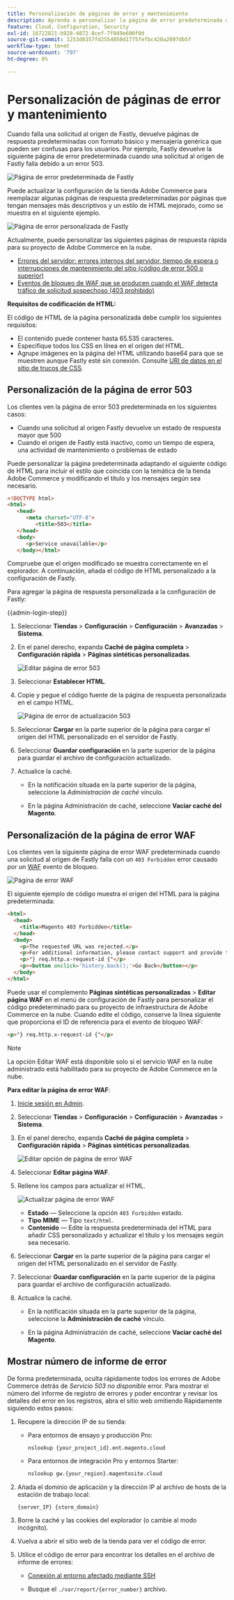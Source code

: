 ```yaml
---
title: Personalización de páginas de error y mantenimiento
description: Aprenda a personalizar la página de error predeterminada que se muestra cuando fallan las solicitudes al servidor de origen de Fastly.
feature: Cloud, Configuration, Security
exl-id: 16722821-b928-4872-8cef-7f049e600f0d
source-git-commit: 1253d8357fd2554050d1775fefbc420a2097db5f
workflow-type: tm+mt
source-wordcount: '797'
ht-degree: 0%

---
```


# Personalización de páginas de error y mantenimiento

Cuando falla una solicitud al origen de Fastly, devuelve páginas de respuesta predeterminadas con formato básico y mensajería genérica que pueden ser confusas para los usuarios. Por ejemplo, Fastly devuelve la siguiente página de error predeterminada cuando una solicitud al origen de Fastly falla debido a un error 503.

![Página de error predeterminada de Fastly](../../assets/cdn/fastly-503-example.png)

Puede actualizar la configuración de la tienda Adobe Commerce para reemplazar algunas páginas de respuesta predeterminadas por páginas que tengan mensajes más descriptivos y un estilo de HTML mejorado, como se muestra en el siguiente ejemplo.

![Página de error personalizada de Fastly](../../assets/cdn/fastly-new-error-page.png)

Actualmente, puede personalizar las siguientes páginas de respuesta rápida para su proyecto de Adobe Commerce en la nube.

- [Errores del servidor: errores internos del servidor, tiempo de espera o interrupciones de mantenimiento del sitio (código de error 500 o superior)](#customize-the-503-error-page)
- [Eventos de bloqueo de WAF que se producen cuando el WAF detecta tráfico de solicitud sospechoso (403 prohibido)](#customize-the-waf-error-page)

**Requisitos de codificación de HTML:**

El código de HTML de la página personalizada debe cumplir los siguientes requisitos:

- El contenido puede contener hasta 65.535 caracteres.
- Especifique todos los CSS en línea en el origen del HTML.
- Agrupe imágenes en la página del HTML utilizando base64 para que se muestren aunque Fastly esté sin conexión. Consulte [URI de datos en el sitio de trucos de CSS](https://css-tricks.com/data-uris/).

## Personalización de la página de error 503

Los clientes ven la página de error 503 predeterminada en los siguientes casos:

- Cuando una solicitud al origen Fastly devuelve un estado de respuesta mayor que 500
- Cuando el origen de Fastly está inactivo, como un tiempo de espera, una actividad de mantenimiento o problemas de estado

Puede personalizar la página predeterminada adaptando el siguiente código de HTML para incluir el estilo que coincida con la temática de la tienda Adobe Commerce y modificando el título y los mensajes según sea necesario.

```html
<!DOCTYPE html>
<html>
   <head>
      <meta charset="UTF-8">
         <title>503</title>
   </head>
   <body>
      <p>Service unavailable</p>
   </body></html>
```

Compruebe que el origen modificado se muestra correctamente en el explorador. A continuación, añada el código de HTML personalizado a la configuración de Fastly.

Para agregar la página de respuesta personalizada a la configuración de Fastly:

{{admin-login-step}}

1. Seleccionar **Tiendas** > **Configuración** > **Configuración** > **Avanzadas** > **Sistema**.

1. En el panel derecho, expanda **Caché de página completa** > **Configuración rápida** > **Páginas sintéticas personalizadas**.

   ![Editar página de error 503](../../assets/cdn/fastly-custom-synthetic-pages-edit-html.png)

1. Seleccionar **Establecer HTML**.

1. Copie y pegue el código fuente de la página de respuesta personalizada en el campo HTML.

   ![Página de error de actualización 503](../../assets/cdn/fastly-customize-503-response.png)

1. Seleccionar **Cargar** en la parte superior de la página para cargar el origen del HTML personalizado en el servidor de Fastly.

1. Seleccionar **Guardar configuración** en la parte superior de la página para guardar el archivo de configuración actualizado.

1. Actualice la caché.

   - En la notificación situada en la parte superior de la página, seleccione la *Administración de caché* vínculo.

   - En la página Administración de caché, seleccione **Vaciar caché del Magento**.

## Personalización de la página de error WAF

Los clientes ven la siguiente página de error WAF predeterminada cuando una solicitud al origen de Fastly falla con un `403 Forbidden` error causado por un [WAF](fastly-waf-service.md) evento de bloqueo.

![Página de error WAF](../../assets/cdn/fastly-waf-403-error.png)

El siguiente ejemplo de código muestra el origen del HTML para la página predeterminada:

```html
<html>
  <head>
    <title>Magento 403 Forbidden</title>
  </head>
  <body>
    <p>The requested URL was rejected.</p>
    <p>For additional information, please contact support and provide this reference ID:</p>
    <p>"} req.http.x-request-id {"</p>
    <p><button onclick='history.back();'>Go Back</button></p>
  </body>
</html>
```

Puede usar el complemento **Páginas sintéticas personalizadas** > **Editar página WAF** en el menú de configuración de Fastly para personalizar el código predeterminado para su proyecto de infraestructura de Adobe Commerce en la nube. Cuando edite el código, conserve la línea siguiente que proporciona el ID de referencia para el evento de bloqueo WAF:

```html
<p>"} req.http.x-request-id {"</p>
```

>[!NOTE]
>
>La opción Editar WAF está disponible solo si el servicio WAF en la nube administrado está habilitado para su proyecto de Adobe Commerce en la nube.

**Para editar la página de error WAF**:

1. [Inicie sesión en Admin](../../get-started/onboarding.md#access-your-admin-panel).

1. Seleccionar **Tiendas** > **Configuración** > **Configuración** > **Avanzadas** > **Sistema**.

1. En el panel derecho, expanda **Caché de página completa** > **Configuración rápida** > **Páginas sintéticas personalizadas**.

   ![Editar opción de página de error WAF](../../assets/cdn/fastly-custom-synthetic-pages-edit-waf.png)

1. Seleccionar **Editar página WAF**.

1. Rellene los campos para actualizar el HTML.

   ![Actualizar página de error WAF](../../assets/cdn/fastly-edit-waf-html.png)

   - **Estado** — Seleccione la opción `403 Forbidden` estado.
   - **Tipo MIME** — Tipo `text/html`.
   - **Contenido** — Edite la respuesta predeterminada del HTML para añadir CSS personalizado y actualizar el título y los mensajes según sea necesario.

1. Seleccionar **Cargar** en la parte superior de la página para cargar el origen del HTML personalizado en el servidor de Fastly.

1. Seleccionar **Guardar configuración** en la parte superior de la página para guardar el archivo de configuración actualizado.

1. Actualice la caché.

   - En la notificación situada en la parte superior de la página, seleccione la **Administración de caché** vínculo.

   - En la página Administración de caché, seleccione **Vaciar caché del Magento**.

## Mostrar número de informe de error

De forma predeterminada, oculta rápidamente todos los errores de Adobe Commerce detrás de *Servicio 503 no disponible* error. Para mostrar el número del informe de registro de errores y poder encontrar y revisar los detalles del error en los registros, abra el sitio web omitiendo Rápidamente siguiendo estos pasos:

1. Recupere la dirección IP de su tienda:

   - Para entornos de ensayo y producción Pro:

     ```bash
     nslookup {your_project_id}.ent.magento.cloud
     ```

   - Para entornos de integración Pro y entornos Starter:

     ```bash
     nslookup gw.{your_region}.magentosite.cloud
     ```

1. Añada el dominio de aplicación y la dirección IP al archivo de hosts de la estación de trabajo local:

   ```text
   {server_IP} {store_domain}
   ```

1. Borre la caché y las cookies del explorador (o cambie al modo incógnito).

1. Vuelva a abrir el sitio web de la tienda para ver el código de error.

1. Utilice el código de error para encontrar los detalles en el archivo de informe de errores:

   - [Conexión al entorno afectado mediante SSH](../development/secure-connections.md#connect-to-a-remote-environment)

   - Busque el `./var/report/{error_number}` archivo.
